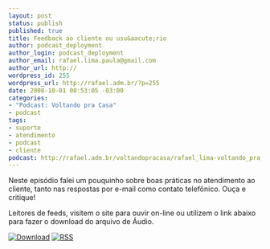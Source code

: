 ```yaml
--- 
layout: post
status: publish
published: true
title: Feedback ao cliente ou usu&aacute;rio
author: podcast_deployment
author_login: podcast_deployment
author_email: rafael.lima.paula@gmail.com
author_url: http://
wordpress_id: 255
wordpress_url: http://rafael.adm.br/?p=255
date: 2008-10-01 00:53:05 -03:00
categories: 
- "Podcast: Voltando pra Casa"
- podcast
tags: 
- suporte
- atendimento
- podcast
- cliente
podcast: http://rafael.adm.br/voltandopracasa/rafael_lima-voltando_pra_casa-0022.mp3
---
```

Neste epis&oacute;dio falei um pouquinho sobre boas pr&aacute;ticas no atendimento ao cliente, tanto nas respostas por e-mail como contato telef&ocirc;nico. Ou&ccedil;a e critique!

Leitores de feeds, visitem o site para ouvir on-line ou utilizem o link abaixo para fazer o download do arquivo de &Aacute;udio.

<a class="noborder" href="http://rafael.adm.br/voltandopracasa/rafael_lima-voltando_pra_casa-0022.mp3" title="Download"><img src="http://rafael.adm.br/wp-content/themes/rafael_lima-rockinblue/images/download_green.gif" border="0" alt="Download" /></a> <a class="noborder" href="http://feeds.feedburner.com/rafael_lima_podcast" title="RSS"><img src="http://rafael.adm.br/wp-content/themes/rafael_lima-rockinblue/images/icn-feed-16x16.png" border="0" alt="RSS" /></a>

